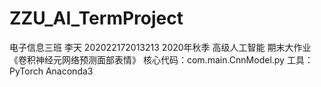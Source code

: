 # ZZU_AI_TermProject

电子信息三班 李天 202022172013213
2020年秋季 高级人工智能
期末大作业《卷积神经元网络预测面部表情》
核心代码：com.main.CnnModel.py
工具：PyTorch  Anaconda3
